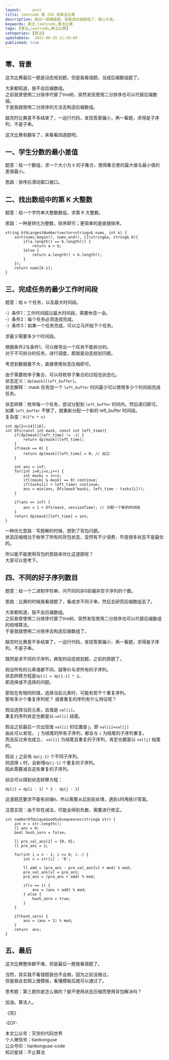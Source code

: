```yaml
---   
layout:     post  
title: leetcode 第 256 场算法比赛  
description: 最后一题模板题，我看成后缀数组了，粗心大意。     
keywords: 算法,leetcode,算法比赛  
tags: [算法,leetcode,算法比赛]    
categories: [算法]  
updateData:  2021-08-29 21:30:00  
published: true  
---  
```



## 零、背景  


这次比赛最后一题是动态规划题，但是我看错题，当成后缀数组题了。  


大家都知道，我不会后缀数组。   
之前我曾使用二分排序代替了tire树，突然发现使用二分排序也可以代替后缀数组。   
于是我就使用二分排序的方法去构造后缀数组。   


敲完时比赛差不多结束了，一运行代码，发现答案偏小，再一看题，求得是子序列，不是子串。  


这次比赛有翻车了，来看看四道题吧。  


## 一、学生分数的最小差值  


题意：给一个数组，求一个大小为 k 的子集合，使得集合里的最大值与最小值的差值最小。  


思路：排序后滑动窗口接口。  


## 二、找出数组中的第 K 大整数  


题意：给一个字符串大整数数组，求第 K 大整数。  


思路：一种是转化为整数，排序即可；更简单的是直接排序。   


```
string kthLargestNumber(vector<string>& nums, int k) {
    sort(nums.begin(), nums.end(), [](string&a, string& b){
        if(a.length() == b.length()) {
            return a > b;
        }else {
            return a.length() > b.length();
        }
    });
    return nums[k-1];
}
```


## 三、完成任务的最少工作时间段  


题意：给 n 个任务，以及最大时间段。  


-）条件1：工作时间超过最大时间段，需要休息一会。  
-）条件2：每个任务必须连续完成。  
-）条件3：如果一个任务完成，可以立马开始下个任务。  


求最少需要多少个时间段。  



根据条件2与条件1，可以推导出一个任务不能拆分的。  
对于不可拆分的任务，进行调度，那就是动态规划问题。  


考虑到数据量不大，直接使用状态压缩即可。  


由于需要枚举子集合，可以将枚举子集合的过程也状态化。  
状态定义：`dp[mask][left_buffer]`。  
状态解释： mask 任务加一个 `left_buffer` 时间最少可以使用多少个时间段完成任务。  


状态转移：枚举每一个任务，尝试分配到 `left_buffer` 时间内，然后递归即可。  
如果 `left_buffer` 不够了，就重新分配一个新的 left_buffer 时间段。   
复杂度：`O(2^n * n)`


```
int dp[2<<14][16];
int Dfs(const int mask, const int left_time){
    if(dp[mask][left_time] != -1) {
        return dp[mask][left_time];
    }
    if(mask == 0) {
        return dp[mask][left_time] = 0; // 出口
    }

    int ans = inf;
    for(int i=0;i<n;i++) {
        int maski = 1<<i;
        if((maski & mask) == 0) continue;
        if(tasks[i] > left_time) continue;
        ans = min(ans, Dfs(mask^maski, left_time - tasks[i]));
    }
    
    if(ans == inf) {
        ans = 1 + Dfs(mask, sessionTime); // 分配一个新的时间段
    }
    return dp[mask][left_time] = ans;
}
```


一种优化思路：写题解的时候，想到了背包问题。  
状态压缩相当于枚举了所有的背包状态，显然有不少浪费，毕竟很多状态不是最优的。  


所以能不能使用背包的思路来优化这道题呢？  
大家可以思考下。  



## 四、不同的好子序列数目  


题意：给一个二进制字符串，问不同的非0前缀非空子序列的个数。  


思路：比赛的时候我看错题了，看成求不同子串，然后去研究后缀数组去了。  


大家都知道，我不会后缀数组。   
之前我曾使用二分排序代替了tire树，突然发现使用二分排序也可以代替后缀数组的倍增算法。   
于是我就使用二分排序去构造后缀数组了。   


敲完时比赛差不多结束了，一运行代码，发现答案偏小，再一看题，求得是子序列，不是子串。  


既然是求不同的子序列，典型的动态规划题，之前的原题了。  


假设所有的元素值都不同，就等价与求所有的子序列。  
状态转移方程是`dp[i] = dp[i-1] * 2`。  
即选择或不选择的问题。  


那现在有相同的值，选择当前元素时，可能有若干个重复序列。  
那有多少个重复序列呢？ 或者重复的序列有什么特征呢？  


假设选择当前元素，且值是 `val[i]`。  
重复的序列肯定也都是以 `val[i]` 结尾。   


假设之前最后一次出现值 `val[i]` 的位置是 j，即 `val[i]=val[j]`  
由此可以发现， `j` 为结尾的所有子序列，都会与 `i` 为结尾的子序列重复。  
而且反过来也成立， `val[i]` 为结尾且重复的子序列，肯定也都是以 `val[j]` 结尾的。  


假设 `j` 之前有 `dp[j-1]` 个不同子序列。  
则选择 `i` 时，会新增`dp[j-1]` 个重复的子序列。  
因此需要减去这些重复的子序列。  


综合可以得到状态转移方程：  


```
dp[i] = dp[i - 1] * 2 - dp[j - 1]
```


这道题还要求不能有前缀`0`，所以需要从后到前处理，遇到`1`时再统计答案。  


注意实现：由于存在减法，可能会得到负数，需要进行修正。  



```
int numberOfUniqueGoodSubsequences(string& str) {
    int n = str.length();
    ll ans = 0;
    bool hash_zero = false;
    
    ll pre_val_ans[2] = {0, 0};
    ll pre_ans = 1;
    
    for(int i = n - 1; i >= 0; i--) {
        int v = str[i] - '0';
        
        ll add = (pre_ans - pre_val_ans[v] + mod) % mod;
        pre_val_ans[v] = pre_ans;
        pre_ans = (pre_ans + add) % mod;
      
        if(v == 1) {
            ans = (ans + add) % mod;
        } else {
            hash_zero = true;
        }
    }
    
    if(hash_zero) {
        ans = (ans + 1) % mod;
    }
    return  ans;
}
```


## 五、最后  


这次比赛整体都不难，但是最后一题我看错题了。  


当然，其实我不看错题我也不会做，因为之前没做过。  
但是我会去网上搜模板，看懂模板后就可以通过了。  



思考题：第三题你是怎么做的？能不使用状态压缩而使用背包解决吗？  



加油，算法人。  


《完》  


-EOF-  



本文公众号：天空的代码世界  
个人微信号：tiankonguse  
公众号ID：tiankonguse-code  
知识星球：不止算法  

